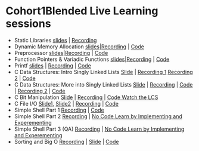 # Cohort1Blended Live Learning sessions
- Static Libraries [slides](./PDF/Static%20Libraries.pdf) | [Recording](https://us06web.zoom.us/rec/share/huPRhhzl8g64YMy2iphc4FLbx6at--kKRIjD-tQiT8Z-K6LG92pf-Ld_iRjbX84_.YUJOw0V1yBCg072w)
- Dynamic Memory Allocation [slides](./PDF/Dynamic%20Memory%20Allocation.pdf)|[Recording](https://us06web.zoom.us/rec/share/A8_DCNi-VA0WPqH2Yh0hXo4ObjPmE-erTwWbWXT117NLSrQQk_eegjiHF4JwB_ML.0OaYG97yk-XAhSWI) | [Code](./Code/DynamicmemAllocation/)
- Preprocessor [slides](./Code/Preprocessor/)|[Recording](https://us06web.zoom.us/rec/share/E94QPme297I5Wfa2QQJECPk08ZdTL0gEbCBI9PdzcO58yFU9PdLFplUg6xKdqQx9.fXaneSCjEZH3Gkd7) | [Code](./Code/Preprocessor/)
- Function Pointers & Variadic Functions [slides](./PDF/Function%20Pointers%20+%20Variadic%20Functions.pdf)|[Recording](https://us06web.zoom.us/rec/share/Jnx7BKrSq0du-dcrnCzNr_OXnbrxoBFL716hRda38HeA5oTFSbxJs8hdUwO2My2S.fGOCzHokiijmIj37) | [Code](./Code/Function_pointer_and_Vardiac_Functions/)
- Printf [slides](./PDF/printf.pdf) | [Recording](https://us06web.zoom.us/rec/play/LpgLvZqQF5iTi6r2ZnmDEmjrRiIUOprcAZ0qpN_8yy5V4krdmxJrFXydZy2XV_5t17LQ7SFleLUVdCOi.I3T9ARuL-SPr1YMN?canPlayFromShare=true&from=share_recording_detail&continueMode=true&componentName=rec-play&originRequestUrl=https%3A%2F%2Fus06web.zoom.us%2Frec%2Fshare%2FwTH25DDPGUzNYgvtLm0d6Wi4m-mecZdj5diXaTARdSrI_A_353o_yZzh1EMVQaEj.5lBu3qD4XsOXK_7t) | [Code](./Code/Printf/C-20/)
- C Data Structures: Intro Singly Linked Lists  [Slide](./PDF/Linked%20Lists.pdf) | [Recording 1](https://sandtech.zoom.us/rec/share/hQGZU0WNtlN9LxmgiYX7DwxgAFGo6T70iF_3oE65AdZerf-5ZAJeXO_kic0oO6nB.ZkwSoQNJyqZRR1vX) [Recording 2](https://sandtech.zoom.us/rec/share/hQGZU0WNtlN9LxmgiYX7DwxgAFGo6T70iF_3oE65AdZerf-5ZAJeXO_kic0oO6nB.ZkwSoQNJyqZRR1vX) | [Code](./Code/LinkedLists/C-20/)
- C Data Structures: More into Singly Linked Lists  [Slide](./PDF/Linked%20Lists.pdf) | [Recording](https://sandtech.zoom.us/rec/share/wLyibnwLPcEyq0d285pVQqUd6e6bGx_OAAA-Cs_dOqsmwAzp5mBBeV54vcIMiMep.zBl-m90_3U-fj4ie) | [Code ](./Code/LinkedLists/C-20/) | [Recording 2](https://sandtech.zoom.us/rec/share/mS2LcBFTyq-S36D8xJUPhRqm8FzapTuCmcjkOOwE5Cq2wnTJDHfbMeJt2Y1xk98Y.H2pIsk7ZzBMdeLgB) | [Code](./Code/LinkedLists)
- C Bit Manipulation  [Slide](./PDF/Bit%20Manipulation.pdf) | [Recording](https://sandtech.zoom.us/rec/share/DKxaMkVHhhu9NVYavK5fuEuO923UeaHTO8qjX2iMEB4oaZ6N65Q10DGEnEVR1I4U.kDuT4Eue028Pq4YA) | [Code Watch the LCS](./Code/BitMan/C-20/)
- C File I/O [Slide1](./PDF/C-File_I-O.pdf), [Slide2](./PDF/File%20I_O.pdf) | [Recording](https://sandtech.zoom.us/rec/share/AiKbOuGYm89lZg_hq3j8oWS3etJFFxRoLVAsVxQd61-E-H4_AiQMTFIedRzAAe-K.WUEgKE86FYk8h2mf) | [Code](./Code/File%20IO/C-20/)
- Simple Shell Part 1 [Recording](https://sandtech.zoom.us/rec/share/dlgxErIYw2jbt8ia_xnamnOsxcbwwPfgjoowbWh6BUC7KO0gOr_sBenEeSyLWM7g.pLZFJb8sz6zxaqwD) | [Code](./Code/Simple_shell/)
- Simple Shell Part 2 [Recording](https://sandtech.zoom.us/rec/share/gdY5vCP4SWHaX__5GVGjLkJJzfWLodHKKISwrOecYHgEoU5H9M6TKe1WS3zxTLNc.0jrBkeTEWv10eMsp) | [No Code Learn by Implementing and Experementing]()
- Simple Shell Part 3 (QA) [Recording](https://sandtech.zoom.us/rec/share/QJ5xRvpUAQWcHzH_WsLfCDoTI4HRIqXwiq4znZFthWK8Iunjm7skfgrZykdPHjaQ.7G6g4szKaUdURZ8P) | [No Code Learn by Implementing and Experementing]()
- Sorting and Big O [Recording](https://sandtech.zoom.us/rec/share/d5DceFEP5F6ztKLamv5YmkJHvGPRdHLUHpkQCBcnQcbEmZR-Eqas4CVr5JU7nqWS.yopM1Y1dq85qjNyv) | [Slide](./PDF/Time%20complexity%20LLS%20April%2025%202023%20(1).pdf) | [Code](./Code/Sorting_and_Big_O/)